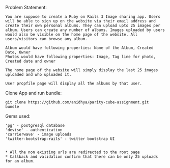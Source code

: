 Problem Statement:

	You are suppose to create a Ruby on Rails 3 Image sharing app. Users will be able to sign up on the website via their email address and create their own personal albums. They can upload upto 25 images per album. Users can create any number of albums. Images uploaded by users would also be visible on the home page of the website. All users/visitors can browse any album.

	Album would have following properties: Name of the Album, Created Date, Owner
	Photos would have following properties: Image, Tag line for photo, Created date and owner

	The home page of the website will simply display the last 25 images uploaded and who uploaded it.

	User propfile page will display all the albums by that user.
	

Clone App and run bundle:

	git clone https://github.com/anidhya/parity-cube-assignment.git
	bundle
	
Gems used:

	'pg' - postgresql database
	'devise' - authentication
	'carrierwave' - image uploads
	'twitter-bootstrap-rails' - twitter bootstrap UI
	

	* All the non existing urls are redirected to the root page
	* Callback and validation confirm that there can be only 25 uploads for an album.

